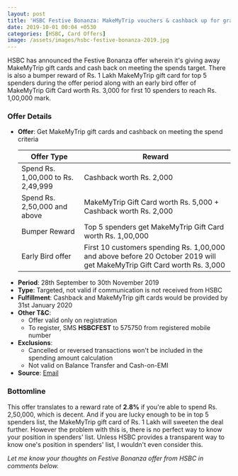 ```yaml
---
layout: post
title: 'HSBC Festive Bonanza: MakeMyTrip vouchers & cashback up for grabs'
date: 2019-10-01 00:04 +0530
categories: [HSBC, Card Offers]
image: /assets/images/hsbc-festive-bonanza-2019.jpg
---
```


HSBC has announced the Festive Bonanza offer wherein it's giving away MakeMyTrip gift cards and cash back on meeting the spends target. There is also a bumper reward of Rs. 1 Lakh MakeMyTrip gift card for top 5 spenders during the offer period along with an early bird offer of MakeMyTrip Gift Card worth Rs. 3,000 for first 10 spenders to reach Rs. 1,00,000 mark.

### Offer Details

- **Offer**: Get MakeMyTrip gift cards and cashback on meeting the spend criteria
    <table class="table" style="display: block;overflow-x: auto;">
    <thead class="thead-dark">
    <tr>
      <th scope="col"> Offer Type</th>
    	<th scope="col"> Reward</th>
    </tr>
    </thead>
    <tbody>
    <tr>
      <td> Spend Rs. 1,00,000 to Rs. 2,49,999 </td>
    	<td> Cashback worth Rs. 2,000 </td>
    </tr>
    <tr>
      <td> Spend Rs. 2,50,000 and above </td>
    	<td> MakeMyTrip Gift Card
  worth Rs. 5,000 + Cashback worth Rs. 2,000 </td>
    </tr>
    <tr>
      <td> Bumper Reward </td>
    	<td> Top 5 spenders get MakeMyTrip Gift Card worth Rs. 1,00,000 </td>
    </tr>
      <tr>
      <td> Early Bird offer </td>
    	<td> First 10 customers spending Rs. 1,00,000 and above before 20 October 2019 will get MakeMyTrip Gift Card worth Rs. 3,000 </td>
    </tr>
    </tbody>
    </table>
- **Period**: 28th September to 30th November 2019
- **Type**: Targeted, not valid if communication is not received from HSBC
- **Fulfillment**: Cashback and MakeMyTrip gift cards would be provided by 31st January 2020
- **Other T&C**:
  - Offer valid only on registration
  - To register, SMS **HSBCFEST** to 575750 from registered mobile number
- **Exclusions**:
  - Cancelled or reversed transactions won't be included in the spending amount calculation
  - Not valid on Balance Transfer and Cash-on-EMI
- **Source**: [Email](http://mail.hsbc.com.hk/in/cc_portfolio_np_0919/offer.htm)

### Bottomline

This offer translates to a reward rate of **2.8%** if you're able to spend Rs. 2,50,000, which is decent. And if you are lucky enough to be in top 5 spenders list, the MakeMyTrip gift card of Rs. 1 Lakh will sweeten the deal further. However the problem with this is, there is no perfect way to know your position in spenders' list. Unless HSBC provides a transparent way to know one's position in spenders' list, I wouldn't even consider this.

_Let me know your thoughts on Festive Bonanza offer from HSBC in comments below._
